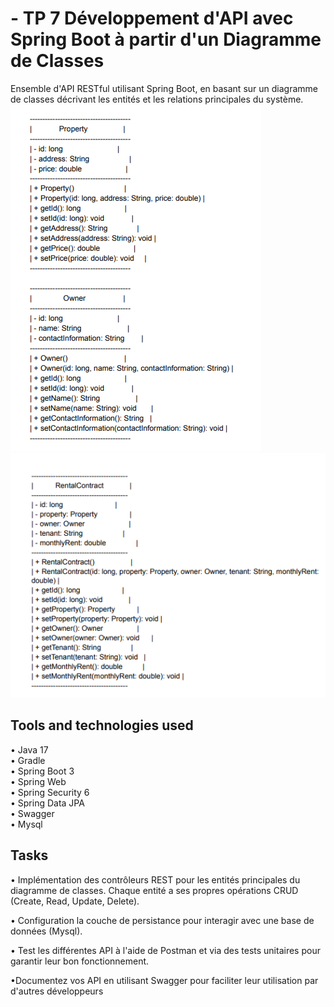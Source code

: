# - TP 7 Développement d'API avec Spring Boot à partir d'un Diagramme de Classes

Ensemble d'API RESTful utilisant Spring Boot, en  basant sur un diagramme de classes décrivant les
entités et les relations principales du système.<br>
![Diagramme de classe ](img/img.png)
![Diagramme de classe ](img/img_1.png)

## Tools and technologies used
• Java 17 
<br>• Gradle 
<br>• Spring Boot 3 
<br>• Spring Web 
<br>• Spring Security 6 
<br>• Spring Data JPA
<br>• Swagger
<br>• Mysql

## Tasks
• Implémentation des contrôleurs REST pour les entités principales du diagramme de
classes. Chaque entité a ses propres opérations CRUD (Create, Read,
Update, Delete).<br>

• Configuration la couche de persistance pour interagir avec une base de données
(Mysql).<br>

• Test les différentes API à l'aide de Postman et via des tests unitaires
pour garantir leur bon fonctionnement.<br>

•Documentez vos API en utilisant Swagger pour faciliter leur utilisation par d'autres développeurs

